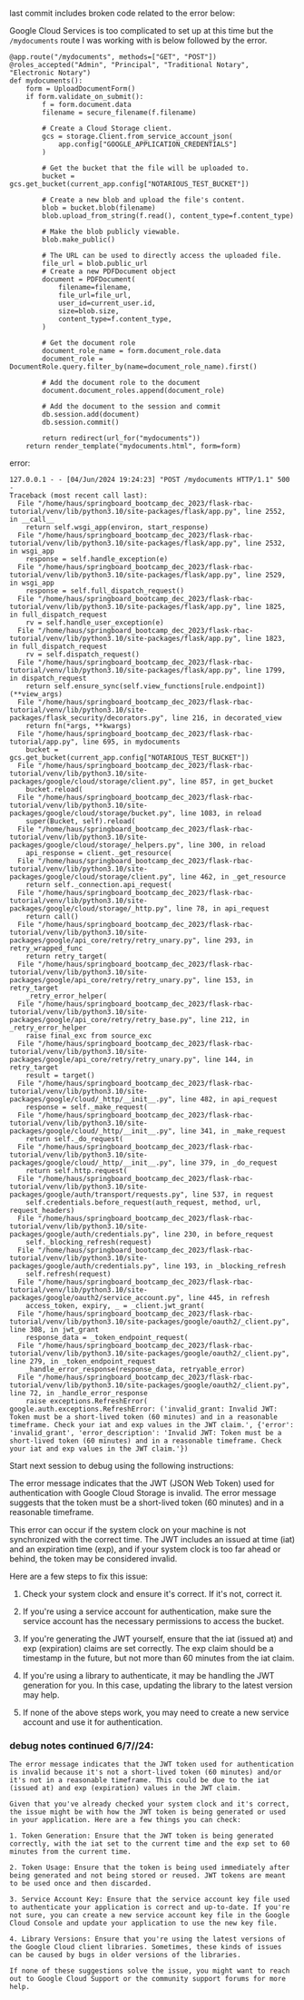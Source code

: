 
last commit includes broken code related to the error below:

Google Cloud Services is too complicated to set up at this time but the `/mydocuments` route I was working with is below followed by the error.

```
@app.route("/mydocuments", methods=["GET", "POST"])
@roles_accepted("Admin", "Principal", "Traditional Notary", "Electronic Notary")
def mydocuments():
    form = UploadDocumentForm()
    if form.validate_on_submit():
        f = form.document.data
        filename = secure_filename(f.filename)

        # Create a Cloud Storage client.
        gcs = storage.Client.from_service_account_json(
            app.config["GOOGLE_APPLICATION_CREDENTIALS"]
        )

        # Get the bucket that the file will be uploaded to.
        bucket = gcs.get_bucket(current_app.config["NOTARIOUS_TEST_BUCKET"])

        # Create a new blob and upload the file's content.
        blob = bucket.blob(filename)
        blob.upload_from_string(f.read(), content_type=f.content_type)

        # Make the blob publicly viewable.
        blob.make_public()

        # The URL can be used to directly access the uploaded file.
        file_url = blob.public_url
        # Create a new PDFDocument object
        document = PDFDocument(
            filename=filename,
            file_url=file_url,
            user_id=current_user.id,
            size=blob.size,
            content_type=f.content_type,
        )

        # Get the document role
        document_role_name = form.document_role.data
        document_role = DocumentRole.query.filter_by(name=document_role_name).first()

        # Add the document role to the document
        document.document_roles.append(document_role)

        # Add the document to the session and commit
        db.session.add(document)
        db.session.commit()

        return redirect(url_for("mydocuments"))
    return render_template("mydocuments.html", form=form)
```

error:

```
127.0.0.1 - - [04/Jun/2024 19:24:23] "POST /mydocuments HTTP/1.1" 500 -
Traceback (most recent call last):
  File "/home/haus/springboard_bootcamp_dec_2023/flask-rbac-tutorial/venv/lib/python3.10/site-packages/flask/app.py", line 2552, in __call__
    return self.wsgi_app(environ, start_response)
  File "/home/haus/springboard_bootcamp_dec_2023/flask-rbac-tutorial/venv/lib/python3.10/site-packages/flask/app.py", line 2532, in wsgi_app
    response = self.handle_exception(e)
  File "/home/haus/springboard_bootcamp_dec_2023/flask-rbac-tutorial/venv/lib/python3.10/site-packages/flask/app.py", line 2529, in wsgi_app
    response = self.full_dispatch_request()
  File "/home/haus/springboard_bootcamp_dec_2023/flask-rbac-tutorial/venv/lib/python3.10/site-packages/flask/app.py", line 1825, in full_dispatch_request
    rv = self.handle_user_exception(e)
  File "/home/haus/springboard_bootcamp_dec_2023/flask-rbac-tutorial/venv/lib/python3.10/site-packages/flask/app.py", line 1823, in full_dispatch_request
    rv = self.dispatch_request()
  File "/home/haus/springboard_bootcamp_dec_2023/flask-rbac-tutorial/venv/lib/python3.10/site-packages/flask/app.py", line 1799, in dispatch_request
    return self.ensure_sync(self.view_functions[rule.endpoint])(**view_args)
  File "/home/haus/springboard_bootcamp_dec_2023/flask-rbac-tutorial/venv/lib/python3.10/site-packages/flask_security/decorators.py", line 216, in decorated_view
    return fn(*args, **kwargs)
  File "/home/haus/springboard_bootcamp_dec_2023/flask-rbac-tutorial/app.py", line 695, in mydocuments
    bucket = gcs.get_bucket(current_app.config["NOTARIOUS_TEST_BUCKET"])
  File "/home/haus/springboard_bootcamp_dec_2023/flask-rbac-tutorial/venv/lib/python3.10/site-packages/google/cloud/storage/client.py", line 857, in get_bucket
    bucket.reload(
  File "/home/haus/springboard_bootcamp_dec_2023/flask-rbac-tutorial/venv/lib/python3.10/site-packages/google/cloud/storage/bucket.py", line 1083, in reload
    super(Bucket, self).reload(
  File "/home/haus/springboard_bootcamp_dec_2023/flask-rbac-tutorial/venv/lib/python3.10/site-packages/google/cloud/storage/_helpers.py", line 300, in reload
    api_response = client._get_resource(
  File "/home/haus/springboard_bootcamp_dec_2023/flask-rbac-tutorial/venv/lib/python3.10/site-packages/google/cloud/storage/client.py", line 462, in _get_resource
    return self._connection.api_request(
  File "/home/haus/springboard_bootcamp_dec_2023/flask-rbac-tutorial/venv/lib/python3.10/site-packages/google/cloud/storage/_http.py", line 78, in api_request
    return call()
  File "/home/haus/springboard_bootcamp_dec_2023/flask-rbac-tutorial/venv/lib/python3.10/site-packages/google/api_core/retry/retry_unary.py", line 293, in retry_wrapped_func
    return retry_target(
  File "/home/haus/springboard_bootcamp_dec_2023/flask-rbac-tutorial/venv/lib/python3.10/site-packages/google/api_core/retry/retry_unary.py", line 153, in retry_target
    _retry_error_helper(
  File "/home/haus/springboard_bootcamp_dec_2023/flask-rbac-tutorial/venv/lib/python3.10/site-packages/google/api_core/retry/retry_base.py", line 212, in _retry_error_helper
    raise final_exc from source_exc
  File "/home/haus/springboard_bootcamp_dec_2023/flask-rbac-tutorial/venv/lib/python3.10/site-packages/google/api_core/retry/retry_unary.py", line 144, in retry_target
    result = target()
  File "/home/haus/springboard_bootcamp_dec_2023/flask-rbac-tutorial/venv/lib/python3.10/site-packages/google/cloud/_http/__init__.py", line 482, in api_request
    response = self._make_request(
  File "/home/haus/springboard_bootcamp_dec_2023/flask-rbac-tutorial/venv/lib/python3.10/site-packages/google/cloud/_http/__init__.py", line 341, in _make_request
    return self._do_request(
  File "/home/haus/springboard_bootcamp_dec_2023/flask-rbac-tutorial/venv/lib/python3.10/site-packages/google/cloud/_http/__init__.py", line 379, in _do_request
    return self.http.request(
  File "/home/haus/springboard_bootcamp_dec_2023/flask-rbac-tutorial/venv/lib/python3.10/site-packages/google/auth/transport/requests.py", line 537, in request
    self.credentials.before_request(auth_request, method, url, request_headers)
  File "/home/haus/springboard_bootcamp_dec_2023/flask-rbac-tutorial/venv/lib/python3.10/site-packages/google/auth/credentials.py", line 230, in before_request
    self._blocking_refresh(request)
  File "/home/haus/springboard_bootcamp_dec_2023/flask-rbac-tutorial/venv/lib/python3.10/site-packages/google/auth/credentials.py", line 193, in _blocking_refresh
    self.refresh(request)
  File "/home/haus/springboard_bootcamp_dec_2023/flask-rbac-tutorial/venv/lib/python3.10/site-packages/google/oauth2/service_account.py", line 445, in refresh
    access_token, expiry, _ = _client.jwt_grant(
  File "/home/haus/springboard_bootcamp_dec_2023/flask-rbac-tutorial/venv/lib/python3.10/site-packages/google/oauth2/_client.py", line 308, in jwt_grant
    response_data = _token_endpoint_request(
  File "/home/haus/springboard_bootcamp_dec_2023/flask-rbac-tutorial/venv/lib/python3.10/site-packages/google/oauth2/_client.py", line 279, in _token_endpoint_request
    _handle_error_response(response_data, retryable_error)
  File "/home/haus/springboard_bootcamp_dec_2023/flask-rbac-tutorial/venv/lib/python3.10/site-packages/google/oauth2/_client.py", line 72, in _handle_error_response
    raise exceptions.RefreshError(
google.auth.exceptions.RefreshError: ('invalid_grant: Invalid JWT: Token must be a short-lived token (60 minutes) and in a reasonable timeframe. Check your iat and exp values in the JWT claim.', {'error': 'invalid_grant', 'error_description': 'Invalid JWT: Token must be a short-lived token (60 minutes) and in a reasonable timeframe. Check your iat and exp values in the JWT claim.'})
```

Start next session to debug using the following instructions:

The error message indicates that the JWT (JSON Web Token) used for authentication with Google Cloud Storage is invalid. The error message suggests that the token must be a short-lived token (60 minutes) and in a reasonable timeframe.

This error can occur if the system clock on your machine is not synchronized with the correct time. The JWT includes an issued at time (iat) and an expiration time (exp), and if your system clock is too far ahead or behind, the token may be considered invalid.

Here are a few steps to fix this issue:

1. Check your system clock and ensure it's correct. If it's not, correct it.

2. If you're using a service account for authentication, make sure the service account has the necessary permissions to access the bucket.

3. If you're generating the JWT yourself, ensure that the iat (issued at) and exp (expiration) claims are set correctly. The exp claim should be a timestamp in the future, but not more than 60 minutes from the iat claim.

4. If you're using a library to authenticate, it may be handling the JWT generation for you. In this case, updating the library to the latest version may help.

5. If none of the above steps work, you may need to create a new service account and use it for authentication.

### debug notes continued 6/7//24:

```
The error message indicates that the JWT token used for authentication is invalid because it's not a short-lived token (60 minutes) and/or it's not in a reasonable timeframe. This could be due to the iat (issued at) and exp (expiration) values in the JWT claim.

Given that you've already checked your system clock and it's correct, the issue might be with how the JWT token is being generated or used in your application. Here are a few things you can check:

1. Token Generation: Ensure that the JWT token is being generated correctly, with the iat set to the current time and the exp set to 60 minutes from the current time.

2. Token Usage: Ensure that the token is being used immediately after being generated and not being stored or reused. JWT tokens are meant to be used once and then discarded.

3. Service Account Key: Ensure that the service account key file used to authenticate your application is correct and up-to-date. If you're not sure, you can create a new service account key file in the Google Cloud Console and update your application to use the new key file.

4. Library Versions: Ensure that you're using the latest versions of the Google Cloud client libraries. Sometimes, these kinds of issues can be caused by bugs in older versions of the libraries.

If none of these suggestions solve the issue, you might want to reach out to Google Cloud Support or the community support forums for more help.
```